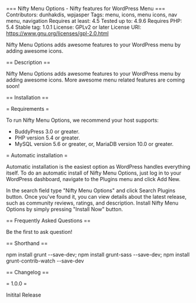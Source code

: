 === Nifty Menu Options - Nifty features for WordPress Menu ===
Contributors: dunhakdis, wpjasper
Tags: menu, icons, menu icons, nav menu, navigation
Requires at least: 4.5
Tested up to: 4.9.6
Requires PHP: 5.4
Stable tag: 1.0.1
License: GPLv2 or later
License URI: https://www.gnu.org/licenses/gpl-2.0.html

Nifty Menu Options adds awesome features to your WordPress menu by adding awesome icons.

== Description ==

Nifty Menu Options adds awesome features to your WordPress menu by adding awesome icons. More awesome menu related features are coming soon!

== Installation ==

= Requirements =

To run Nifty Menu Options, we recommend your host supports:

* BuddyPress 3.0 or greater.
* PHP version 5.4 or greater.
* MySQL version 5.6 or greater, or, MariaDB version 10.0 or greater.

= Automatic installation =

Automatic installation is the easiest option as WordPress handles everything itself. To do an automatic install of Nifty Menu Options, just log in to your WordPress dashboard, navigate to the Plugins menu and click Add New.

In the search field type "Nifty Menu Options" and click Search Plugins button. Once you've found it, you can view details about the latest release, such as community reviews, ratings, and description. Install Nifty Menu Options by simply pressing "Install Now" button.

== Frequently Asked Questions ==

Be the first to ask question!

== Shorthand ==

npm install grunt --save-dev; npm install grunt-sass --save-dev; npm install grunt-contrib-watch --save-dev

== Changelog ==

= 1.0.0 =

Initital Release

